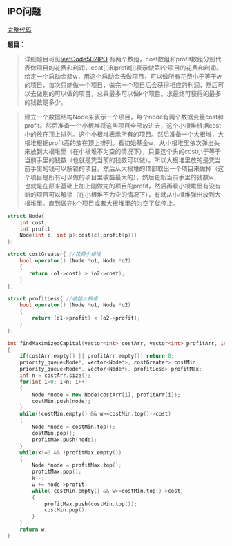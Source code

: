 ## IPO问题
[完整代码](https://github.com/ludandandan/Programmer-interview-guide/blob/master/Chapter00_BasicVideo/IPO.cpp)

**题目：**
> 详细题目可见[leetCode502IPO](https://leetcode.com/problems/ipo/)
> 有两个数组，cost数组和profit数组分别代表做项目的花费和利润，cost[i]和profit[i]表示做第i个项目的花费和利润。给定一个启动金额w，用这个启动金去做项目，可以做所有花费小于等于w的项目，每次只能做一个项目，做完一个项目后会获得相应的利润，然后可以去做别的可以做的项目，总共最多可以做k个项目。求最终可获得的最多的钱数是多少。

> 建立一个数据结构Node来表示一个项目，每个node有两个数据变量cost和profit。然后准备一个小根堆将这些项目全部放进去，这个小根堆根据cost小的放在顶上排列。这个小根堆表示所有的项目。然后准备一个大根堆，大根堆根据profit高的放在顶上排列。看初始基金w，从小根堆里依次弹出头来放到大根堆里（在小根堆不为空的情况下），只要这个头的cost小于等于当前手里的钱数（也就是凭当前的钱数可以做）。所以大根堆里放的是凭当前手里的钱可以解锁的项目。然后从大根堆的顶部取出一个项目来做掉（这个项目是所有可以做的项目里收益最大的），然后更新当前手里的钱数w，也就是在原来基础上加上刚做完的项目的profit，然后再看小根堆里有没有新的项目可以解锁（在小根堆不为空的情况下），有就从小根堆弹出放到大根堆里。直到做完k个项目或者大根堆里的为空了就停止。

```c++
struct Node{
    int cost;
    int profit;
    Node(int c, int p):cost(c),profit(p){}
};

struct costGreater{ //花费小根堆
    bool operator() (Node *o1, Node *o2)
    {
       return (o1->cost) > (o2->cost);
    }
};

struct profitLess{ //收益大根堆
    bool operator() (Node *o1, Node *o2)
    {
        return (o1->profit) < (o2->profit);
    }
};

int findMaximizedCapital(vector<int> costArr, vector<int> profitArr, int w, int k)
{
    if(costArr.empty() || profitArr.empty()) return 0;
    priority_queue<Node*, vector<Node*>, costGreater> costMin;
    priority_queue<Node*, vector<Node*>, profitLess> profitMax;
    int n = costArr.size();
    for(int i=0; i<n; i++)
    {
        Node *node = new Node(costArr[i], profitArr[i]);
        costMin.push(node);
    }
    while(!costMin.empty() && w>=costMin.top()->cost)
    {
        Node *node = costMin.top();
        costMin.pop();
        profitMax.push(node);
    }
    while(k!=0 && !profitMax.empty())
    {
        Node *node = profitMax.top();
        profitMax.pop();
        k--;
        w += node->profit;
        while(!costMin.empty() && w>=costMin.top()->cost)
        {
            profitMax.push(costMin.top());
            costMin.pop();
        }
    }
    return w;
}
```